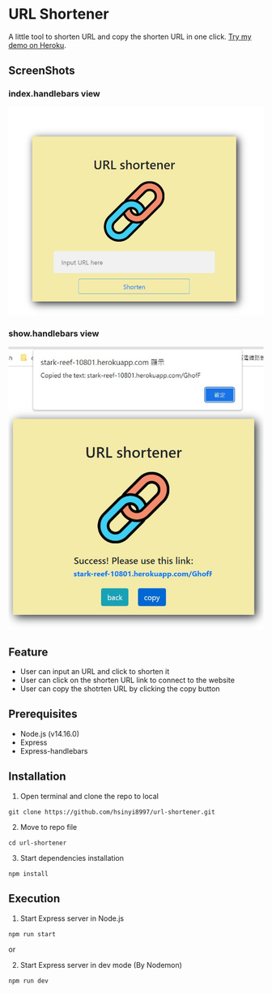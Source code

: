 # URL Shortener

A little tool to shorten URL and copy the shorten URL in one click. [Try my demo on Heroku](https://stark-reef-10801.herokuapp.com/).

## ScreenShots
### index.handlebars view
![index.handlebars screenshot](https://github.com/hsinyi8997/url-shortener/blob/main/public/img/index.jpg)

### show.handlebars view
![result.handlebars screenshot](https://github.com/hsinyi8997/url-shortener/blob/main/public/img/result.jpg)

## Feature
* User can input an URL and click to shorten it
* User can click on the shorten URL link to connect to the website
* User can copy the shotrten URL by clicking the copy button

## Prerequisites
* Node.js (v14.16.0)
* Express
* Express-handlebars

## Installation
1. Open terminal and clone the repo to local
```
git clone https://github.com/hsinyi8997/url-shortener.git
```
2. Move to repo file
```
cd url-shortener
```
3. Start dependencies installation
```
npm install
```

## Execution
1. Start Express server in Node.js
```
npm run start
```
or

2. Start Express server in dev mode (By Nodemon)
```
npm run dev
```
